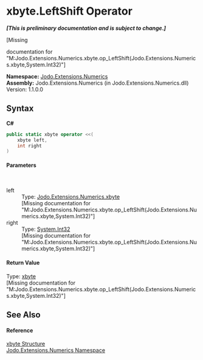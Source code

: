 # xbyte.LeftShift Operator 
 _**\[This is preliminary documentation and is subject to change.\]**_

\[Missing <summary> documentation for "M:Jodo.Extensions.Numerics.xbyte.op_LeftShift(Jodo.Extensions.Numerics.xbyte,System.Int32)"\]

**Namespace:**&nbsp;<a href="N_Jodo_Extensions_Numerics">Jodo.Extensions.Numerics</a><br />**Assembly:**&nbsp;Jodo.Extensions.Numerics (in Jodo.Extensions.Numerics.dll) Version: 1.1.0.0

## Syntax

**C#**<br />
``` C#
public static xbyte operator <<(
	xbyte left,
	int right
)
```


#### Parameters
&nbsp;<dl><dt>left</dt><dd>Type: <a href="T_Jodo_Extensions_Numerics_xbyte">Jodo.Extensions.Numerics.xbyte</a><br />\[Missing <param name="left"/> documentation for "M:Jodo.Extensions.Numerics.xbyte.op_LeftShift(Jodo.Extensions.Numerics.xbyte,System.Int32)"\]</dd><dt>right</dt><dd>Type: <a href="https://docs.microsoft.com/dotnet/api/system.int32" target="_blank" rel="noopener noreferrer">System.Int32</a><br />\[Missing <param name="right"/> documentation for "M:Jodo.Extensions.Numerics.xbyte.op_LeftShift(Jodo.Extensions.Numerics.xbyte,System.Int32)"\]</dd></dl>

#### Return Value
Type: <a href="T_Jodo_Extensions_Numerics_xbyte">xbyte</a><br />\[Missing <returns> documentation for "M:Jodo.Extensions.Numerics.xbyte.op_LeftShift(Jodo.Extensions.Numerics.xbyte,System.Int32)"\]

## See Also


#### Reference
<a href="T_Jodo_Extensions_Numerics_xbyte">xbyte Structure</a><br /><a href="N_Jodo_Extensions_Numerics">Jodo.Extensions.Numerics Namespace</a><br />